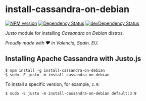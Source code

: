 # install-cassandra-on-debian

[![NPM version](http://img.shields.io/npm/v/install-cassandra-on-debian.svg)](https://www.npmjs.org/package/install-cassandra-on-debian)
[![Dependency Status](https://david-dm.org/justojsm/install-cassandra-on-debian.svg)](https://david-dm.org/justojsm/install-cassandra-on-debian)
[![devDependency Status](https://david-dm.org/justojsm/install-cassandra-on-debian/dev-status.svg)](https://david-dm.org/justojsm/install-cassandra-on-debian#info=devDependencies)

*Justo* module for installing *Cassandra* on *Debian* distros.

*Proudly made with ♥ in Valencia, Spain, EU.*

## Installing Apache Cassandra with Justo.js

```
$ npm install -g install-cassandra-on-debian
$ sudo -E justo -m install-cassandra-on-debian
```

To install a specific version, for example, `3.9`:

```
$ sudo -E justo -m install-cassandra-on-debian default:3.9
```
